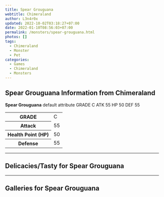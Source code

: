 ```yaml
---
title: Spear Grouguana
webtitle: Chimeraland
author: L3n4r0x
updated: 2022-10-02T03:18:27+07:00
date: 2022-01-10T08:56:03+07:00
permalink: /monsters/spear-grouguana.html
photos: []
tags:
  - Chimeraland
  - Monster
  - Pet
categories:
  - Games
  - Chimeraland
  - Monsters
---
```


<section id="bootstrap-wrapper"><link rel="stylesheet" href="https://cdn.statically.io/gh/dimaslanjaka/Web-Manajemen/40ac3225/css/bootstrap-4.5-wrapper.css"/><h1>Spear Grouguana Information from Chimeraland</h1><p><b>Spear Grouguana</b> default attribute GRADE C ATK 55 HP 50 DEF 55<table><tr><th>GRADE</th><td>C</td></tr><tr><th>Attack</th><td>55</td></tr><tr><th>Health Point (HP)</th><td>50</td></tr><tr><th>Defense</th><td>55</td></tr></table></p><hr/><h2>Delicacies/Tasty for Spear Grouguana</h2><hr/><div id="gallery"><h2>Galleries for Spear Grouguana</h2><div class="row"></div></div></section>